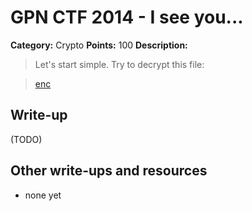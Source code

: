 # GPN CTF 2014 - I see you...

**Category:** Crypto
**Points:** 100
**Description:**

>Let's start simple. Try to decrypt this file:

> [enc](enc_2e4c08a4273c54d68a0f03dd4e5e91fd)

## Write-up

(TODO)

## Other write-ups and resources

* none yet
